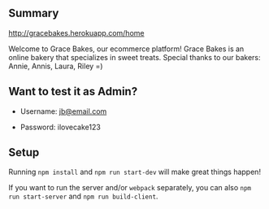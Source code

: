 ## Summary

http://gracebakes.herokuapp.com/home

Welcome to Grace Bakes, our ecommerce platform! Grace Bakes is an online bakery that specializes in sweet treats. Special thanks to our bakers: Annie, Annis, Laura, Riley =)


## Want to test it as Admin?

* Username: jb@email.com

* Password: ilovecake123


## Setup

Running `npm install` and `npm run start-dev` will make great things happen!

If you want to run the server and/or `webpack` separately, you can also
`npm run start-server` and `npm run build-client`.

